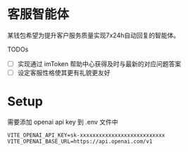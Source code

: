 # 客服智能体
某钱包希望为提升客户服务质量实现7x24h自动回复的智能体。

TODOs
- [ ] 实现通过 imToken 帮助中心获得及时与最新的对应问题答案
- [ ] 设定客服性格使其更有礼貌更友好

# Setup

需要添加 openai api key 到 .env 文件中
```
VITE_OPENAI_API_KEY=sk-xxxxxxxxxxxxxxxxxxxxxxxxxxx
VITE_OPENAI_BASE_URL=https://api.openai.com/v1
```
